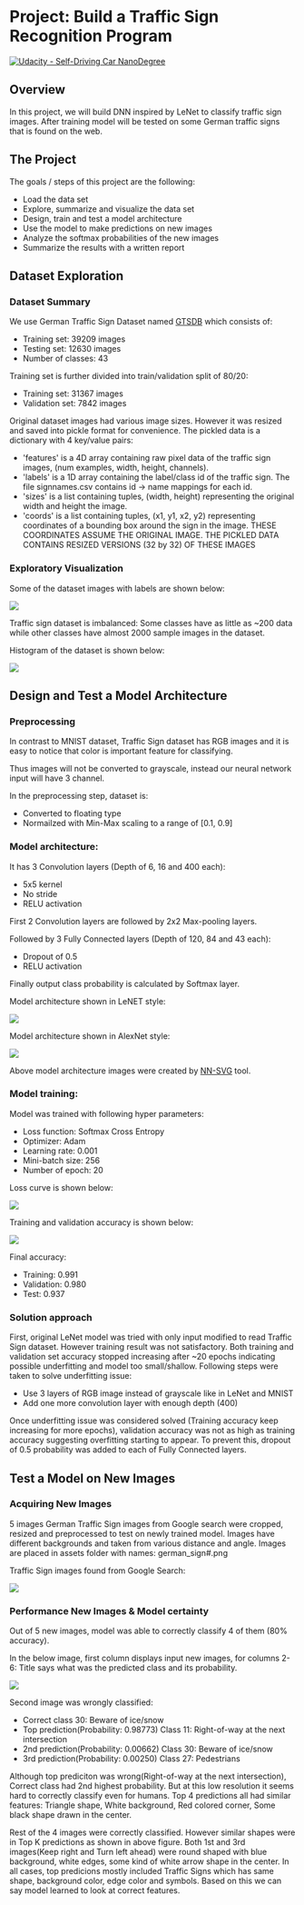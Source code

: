 # Project: Build a Traffic Sign Recognition Program
[![Udacity - Self-Driving Car NanoDegree](https://s3.amazonaws.com/udacity-sdc/github/shield-carnd.svg)](http://www.udacity.com/drive)

Overview
---
In this project, we will build DNN inspired by LeNet to classify traffic sign images. After training model will be tested on some German traffic signs that is found on the web.


The Project
---
The goals / steps of this project are the following:
* Load the data set
* Explore, summarize and visualize the data set
* Design, train and test a model architecture
* Use the model to make predictions on new images
* Analyze the softmax probabilities of the new images
* Summarize the results with a written report

## Dataset Exploration

### Dataset Summary

We use German Traffic Sign Dataset named [GTSDB](https://benchmark.ini.rub.de/gtsrb_dataset.html) which consists of:  
 - Training set: 39209 images
 - Testing set:  12630 images
 - Number of classes: 43

Training set is further divided into train/validation split of 80/20:
 - Training set:  31367 images
 - Validation set: 7842 images

Original dataset images had various image sizes. However it was resized and saved into pickle format for convenience.
The pickled data is a dictionary with 4 key/value pairs:

 - 'features' is a 4D array containing raw pixel data of the traffic sign images, (num examples, width, height, channels).
 - 'labels' is a 1D array containing the label/class id of the traffic sign. The file signnames.csv contains id -> name mappings for each id.
 - 'sizes' is a list containing tuples, (width, height) representing the original width and height the image.
 - 'coords' is a list containing tuples, (x1, y1, x2, y2) representing coordinates of a bounding box around the sign in the image. THESE COORDINATES ASSUME THE ORIGINAL IMAGE. THE PICKLED DATA CONTAINS RESIZED VERSIONS (32 by 32) OF THESE IMAGES

 ### Exploratory Visualization

Some of the dataset images with labels are shown below:

![](assets/dataset_sample.png)

Traffic sign dataset is imbalanced: Some classes have as little as ~200 data while other classes have almost 2000 sample images in the dataset.

Histogram of the dataset is shown below:

![](assets/dataset_hist.png)

## Design and Test a Model Architecture

### Preprocessing

In contrast to MNIST dataset, Traffic Sign dataset has RGB images and it is easy to notice that color is important feature for classifying. 

Thus images will not be converted to grayscale, instead our neural network input will have 3 channel.

In the preprocessing step, dataset is:
 - Converted to floating type
 - Normailzed with Min-Max scaling to a range of [0.1, 0.9]

### Model architecture:

It has 3 Convolution layers (Depth of 6, 16 and 400 each):
 - 5x5 kernel
 - No stride
 - RELU activation

First 2 Convolution layers are followed by 2x2 Max-pooling layers.

Followed by 3 Fully Connected layers (Depth of 120, 84 and 43 each):
 - Dropout of 0.5
 - RELU activation

 Finally output class probability is calculated by Softmax layer.

Model architecture shown in LeNET style:

![](assets/model_arch.png)

Model architecture shown in AlexNet style:

![](assets/model_arch2.png)

Above model architecture images were created by [NN-SVG](http://alexlenail.me/NN-SVG/LeNet.html) tool.

### Model training:

Model was trained with following hyper parameters:
 - Loss function: Softmax Cross Entropy
 - Optimizer: Adam
 - Learning rate: 0.001
 - Mini-batch size: 256
 - Number of epoch: 20

Loss curve is shown below:

![](assets/loss_curve.png)

Training and validation accuracy is shown below:

![](assets/train_acc.png)

Final accuracy:
 - Training:   0.991
 - Validation: 0.980
 - Test:       0.937

### Solution approach

First, original LeNet model was tried with only input modified to read Traffic Sign dataset. However training result was not satisfactory. 
Both training and validation set accuracy stopped increasing after ~20 epochs indicating possible underfitting and model too small/shallow. 
Following steps were taken to solve underfitting issue:
 - Use 3 layers of RGB image instead of grayscale like in LeNet and MNIST
 - Add one more convolution layer with enough depth (400)

Once underfitting issue was considered solved (Training accuracy keep increasing for more epochs), validation accuracy was not as high as training accuracy suggesting overfitting starting to appear. To prevent this, dropout of 0.5 probability was added to each of Fully Connected layers.

## Test a Model on New Images

### Acquiring New Images

5 images German Traffic Sign images from Google search were cropped, resized and preprocessed to test on newly trained model. Images have different backgrounds and taken from various distance and angle. Images are placed in assets folder with names: german_sign#.png

Traffic Sign images found from Google Search:

![](assets/new_images.png)

### Performance New Images & Model certainty

Out of 5 new images, model was able to correctly classify 4 of them (80% accuracy).

In the below image, first column displays input new images, for columns 2-6: Title says what was the predicted class and its probability.

![](assets/top5.png)

Second image was wrongly classified: 
 - Correct class 30: Beware of ice/snow
 - Top prediction(Probability: 0.98773) Class 11: Right-of-way at the next intersection
 - 2nd prediction(Probability: 0.00662) Class 30: Beware of ice/snow
 - 3rd prediction(Probability: 0.00250) Class 27: Pedestrians

Although top prediciton was wrong(Right-of-way at the next intersection), Correct class had 2nd highest probability. But at this low resolution it seems hard to correctly classify even for humans. Top 4 predictions all had similar features: Triangle shape, White background, Red colored corner, Some black shape drawn in the center. 

Rest of the 4 images were correctly classified. However similar shapes were in Top K predictions as shown in above figure. Both 1st and 3rd images(Keep right and Turn left ahead) were round shaped with blue background, white edges, some kind of white arrow shape in the center. In all cases, top predicions mostly included Traffic Signs which has same shape, background color, edge color and symbols. Based on this we can say model learned to look at correct features. 

